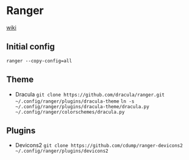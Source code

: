 # Ranger

[wiki](https://github.com/ranger/ranger/wiki)

## Initial config
`ranger --copy-config=all`

## Theme

- Dracula
`git clone https://github.com/dracula/ranger.git ~/.config/ranger/plugins/dracula-theme`
`ln -s ~/.config/ranger/plugins/dracula-theme/dracula.py ~/.config/ranger/colorschemes/dracula.py`


## Plugins

- Devicons2
`git clone https://github.com/cdump/ranger-devicons2 ~/.config/ranger/plugins/devicons2`
